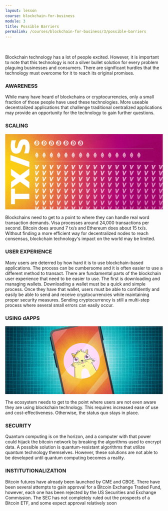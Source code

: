 ```yaml
---
layout: lesson
course: blockchain-for-business
module: 3
title: Possible Barriers
permalink: /courses/blockchain-for-business/3/possible-barriers
---
```



<br>
<br>
<span class="openingParagraph">
Blockchain technology has a lot of people excited. However, it is important to note that this technology is not a silver bullet solution for every problem plaguing businesses and consumers. There are significant hurdles that the technology must overcome for it to reach its original promises.</span>
<h3>AWARENESS</h3>

<span style="font-weight: 400;">While many have heard of blockchains or cryptocurrencies, only a small fraction of those people have used these technologies. More useable decentralized applications that challenge traditional centralized applications may provide an opportunity for the technology to gain further questions. </span>
<h3>SCALING</h3>

<img src="/assets/img/courses/blockchain-for-business/ScalingProblem-01.jpg" alt="Comparing scaling of different networks" title="Scaling is an issue"/>

<span style="font-weight: 400;">Blockchains need to get to a point to where they can handle real word transaction demands. Visa processes around 24,000 transactions per second. Bitcoin does around 7 tx/s and Ethereum does about 15 tx/s. Without finding a more efficient way for decentralized nodes to reach consensus, blockchain technology's impact on the world may be limited.</span>
<h3>USER EXPERIENCE</h3>

<span style="font-weight: 400;">Many users are deterred by how hard it is to use blockchain-based applications. The process can be cumbersome and it is often easier to use a different method to transact. There are fundamental parts of the blockchain user experience that need to be easier to use. The first is downloading and managing wallets. Downloading a wallet must be a quick and simple process. Once they have that wallet, users must be able to confidently and easily be able to send and receive cryptocurrencies while maintaining proper security measures. Sending cryptocurrency is still a multi-step process where several small errors can easily occur.</span>
<h3>USING dAPPS</h3>

<img src="/assets/img/courses/blockchain-for-business/dApps-01.jpg" alt="A phone displaying a Cryptokitty" title="Cryptokitties"/>

<span style="font-weight: 400;">The ecosystem needs to get to the point where users are not even aware they are using blockchain technology. This requires increased ease of use and cost-effectiveness. Otherwise, the status quo stays in place.</span>
<h3>SECURITY</h3>

<span style="font-weight: 400;">Quantum computing is on the horizon, and a computer with that power could hijack the bitcoin network by breaking the algorithms used to encrypt data. </span><span style="font-weight: 400;">A possible solution is quantum-resistant algorithms that utilize quantum technology themselves. </span><span style="font-weight: 400;">However, these solutions are not able to be developed until quantum computing becomes a reality.</span>
<h3>INSTITUTIONALIZATION</h3>

<span style="font-weight: 400;">Bitcoin futures have already been launched by CME and CBOE. </span><span style="font-weight: 400;">There have been several attempts to gain approval for a Bitcoin Exchange Traded Fund, however, each one has been rejected by the US Securities and Exchange Commission. </span><span style="font-weight: 400;">The SEC has not completely ruled out the prospects of a Bitcoin ETF, and some expect approval relatively soon</span>
